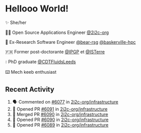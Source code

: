 # Hellooo World!

✨ She/her

👩‍💻 Open Source Applications Engineer [@2i2c-org](https://2i2c.org/)

🐻 Ex-Research Software Engineer [@bear-rsg](https://github.com/bear-rsg) [@baskerville-hpc](https://github.com/baskerville-hpc) 

🇫🇷 Former post-doctorante [@IPGP](https://github.com/IPGP) et [@ISTerre](https://www.isterre.fr/) 

💧 PhD graduate [@CDTFluidsLeeds](https://fluid-dynamics.leeds.ac.uk/) 

⌨️ Mech keeb enthusiast 

## Recent Activity 

<!--START_SECTION:activity-->
1. 🗣 Commented on [#6077](https://github.com/2i2c-org/infrastructure/pull/6077#issuecomment-2901810394) in [2i2c-org/infrastructure](https://github.com/2i2c-org/infrastructure)
2. 💪 Opened PR [#6091](https://github.com/2i2c-org/infrastructure/pull/6091) in [2i2c-org/infrastructure](https://github.com/2i2c-org/infrastructure)
3. 🎉 Merged PR [#6090](https://github.com/2i2c-org/infrastructure/pull/6090) in [2i2c-org/infrastructure](https://github.com/2i2c-org/infrastructure)
4. 💪 Opened PR [#6090](https://github.com/2i2c-org/infrastructure/pull/6090) in [2i2c-org/infrastructure](https://github.com/2i2c-org/infrastructure)
5. 💪 Opened PR [#6089](https://github.com/2i2c-org/infrastructure/pull/6089) in [2i2c-org/infrastructure](https://github.com/2i2c-org/infrastructure)
<!--END_SECTION:activity-->
